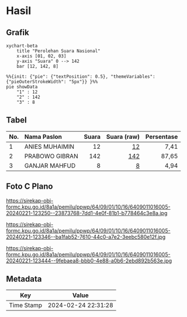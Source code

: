 # Hasil

## Grafik

```mermaid
xychart-beta
    title "Perolehan Suara Nasional"
    x-axis [01, 02, 03]
    y-axis "Suara" 0 --> 142
    bar [12, 142, 8]
```

```mermaid
%%{init: {"pie": {"textPosition": 0.5}, "themeVariables": {"pieOuterStrokeWidth": "5px"}} }%%
pie showData
    "1" : 12
    "2" : 142
    "3" : 8
```

## Tabel

| No. | Nama Paslon    | Suara | Suara (raw) | Persentase |
|:--- |:-------------- | -----:| -----------:| ----------:|
| 1   | ANIES MUHAIMIN | 12    | [12][p-1]   | 7,41       |
| 2   | PRABOWO GIBRAN | 142   | [142][p-2]  | 87,65      |
| 3   | GANJAR MAHFUD  | 8     | [8][p-3]    | 4,94       |


[p-1]: https://github.com/gigit-pemilu/pemilu-2024/blob/main/pilpres/hitung-suara/sub/64-kalimantan-timur/sub/09-penajam-paser-utara/sub/01-penajam/sub/1016-riko/sub/005-tps/sub/paslon-1.txt
[p-2]: https://github.com/gigit-pemilu/pemilu-2024/blob/main/pilpres/hitung-suara/sub/64-kalimantan-timur/sub/09-penajam-paser-utara/sub/01-penajam/sub/1016-riko/sub/005-tps/sub/paslon-2.txt
[p-3]: https://github.com/gigit-pemilu/pemilu-2024/blob/main/pilpres/hitung-suara/sub/64-kalimantan-timur/sub/09-penajam-paser-utara/sub/01-penajam/sub/1016-riko/sub/005-tps/sub/paslon-3.txt

## Foto C Plano

https://sirekap-obj-formc.kpu.go.id/8a1a/pemilu/ppwp/64/09/01/10/16/6409011016005-20240221-123250--23873768-7dd1-4e0f-81b1-b778464c3e8a.jpg

https://sirekap-obj-formc.kpu.go.id/8a1a/pemilu/ppwp/64/09/01/10/16/6409011016005-20240221-123346--ba1fab52-7610-44c0-a7e2-3eebc580e12f.jpg

https://sirekap-obj-formc.kpu.go.id/8a1a/pemilu/ppwp/64/09/01/10/16/6409011016005-20240221-123444--9febaea8-bbb0-4e88-a0b6-2ebd892b563e.jpg


## Metadata

| Key        | Value               |
| ---------- | ------------------- |
| Time Stamp | 2024-02-24 22:31:28 |



